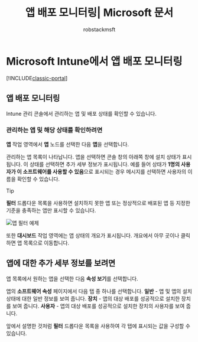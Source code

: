 ﻿---
title: "앱 배포 모니터링| Microsoft 문서"
description: "Intune으로 배포된 앱을 모니터링하는 방법에 대해 알아봅니다."
keywords: 
author: robstackmsft
ms.author: robstack
manager: angrobe
ms.date: 11/10/2016
ms.topic: article
ms.prod: 
ms.service: microsoft-intune
ms.technology: 
ms.assetid: 5daad56d-71c8-455b-8a55-f8b33e279a8a
ms.reviewer: mghadial
ms.suite: ems
ms.custom: intune-classic
ms.translationtype: Human Translation
ms.sourcegitcommit: 9ff1adae93fe6873f5551cf58b1a2e89638dee85
ms.openlocfilehash: 808268faa797d8576f5fb693d9940d97d17abf21
ms.contentlocale: ko-kr
ms.lasthandoff: 05/23/2017


---


# <a name="monitor-app-deployments-in-microsoft-intune"></a>Microsoft Intune에서 앱 배포 모니터링

[!INCLUDE[classic-portal](../includes/classic-portal.md)]

## <a name="monitor-an-app-deployment"></a>앱 배포 모니터링
Intune 관리 콘솔에서 관리하는 앱 및 배포 상태를 확인할 수 있습니다. <!---App status is displayed in real-time. You don't have to wait for the device to check-in before you can see this.--->

### <a name="to-view-apps-that-you-manage-and-their-status"></a>관리하는 앱 및 해당 상태를 확인하려면
**앱** 작업 영역에서 **앱** 노드를 선택한 다음 **앱**을 선택합니다.

관리하는 앱 목록이 나타납니다. 앱을 선택하면 콘솔 창의 아래쪽 창에 설치 상태가 표시됩니다. 이 상태를 선택하면 추가 세부 정보가 표시됩니다. 예를 들어 상태가 **1명의 사용자가 이 소프트웨어를 사용할 수 있음**으로 표시되는 경우 메시지를 선택하면 사용자의 이름을 확인할 수 있습니다.

> [!TIP]
> **필터** 드롭다운 목록을 사용하면 설치하지 못한 앱 또는 정상적으로 배포된 앱 등 지정한 기준을 충족하는 앱만 표시할 수 있습니다.
>
> ![앱 필터 예제](./media/app-filters.png)

또한 **대시보드** 작업 영역에는 앱 상태의 개요가 표시됩니다. 개요에서 아무 곳이나 클릭하면 앱 목록으로 이동합니다.

## <a name="to-view-more-detailed-information-about-an-app"></a>앱에 대한 추가 세부 정보를 보려면
앱 목록에서 원하는 앱을 선택한 다음 **속성 보기**를 선택합니다.

앱의 **소프트웨어 속성** 페이지에서 다음 탭 중 하나를 선택합니다. **일반** - 앱 및 앱의 설치 상태에 대한 일반 정보를 보여 줍니다. **장치** - 앱의 대상 배포를 성공적으로 설치한 장치를 보여 줍니다. **사용자** - 앱의 대상 배포를 성공적으로 설치한 장치의 사용자를 보여 줍니다.

앞에서 설명한 것처럼 **필터** 드롭다운 목록을 사용하여 각 탭에 표시되는 값을 구성할 수 있습니다.


